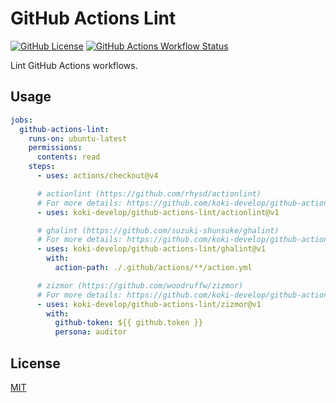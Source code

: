 # GitHub Actions Lint

[![GitHub License](https://img.shields.io/github/license/koki-develop/github-actions-lint)](./LICENSE)
[![GitHub Actions Workflow Status](https://img.shields.io/github/actions/workflow/status/koki-develop/github-actions-lint/release-please.yml)](./.github/workflows/release-please.yml)

Lint GitHub Actions workflows.

## Usage

```yaml
jobs:
  github-actions-lint:
    runs-on: ubuntu-latest
    permissions:
      contents: read
    steps:
      - uses: actions/checkout@v4

      # actionlint (https://github.com/rhysd/actionlint)
      # For more details: https://github.com/koki-develop/github-actions-lint/blob/main/actionlint/action.yml
      - uses: koki-develop/github-actions-lint/actionlint@v1

      # ghalint (https://github.com/suzuki-shunsuke/ghalint)
      # For more details: https://github.com/koki-develop/github-actions-lint/blob/main/ghalint/action.yml
      - uses: koki-develop/github-actions-lint/ghalint@v1
        with:
          action-path: ./.github/actions/**/action.yml

      # zizmor (https://github.com/woodruffw/zizmor)
      # For more details: https://github.com/koki-develop/github-actions-lint/blob/main/zizmor/action.yml
      - uses: koki-develop/github-actions-lint/zizmor@v1
        with:
          github-token: ${{ github.token }}
          persona: auditor
```

## License

[MIT](./LICENSE)
